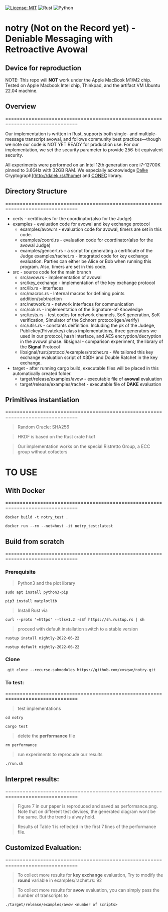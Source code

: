 [![License: MIT](https://img.shields.io/badge/License-MIT-yellow.svg)](https://opensource.org/licenses/MIT)
![Rust](https://img.shields.io/badge/rust-%23000000.svg?style=for-the-badge&logo=rust&logoColor=white)
![Python](https://img.shields.io/badge/python-3670A0?style=for-the-badge&logo=python&logoColor=ffdd54)


# notry (Not on the Record yet) - Deniable Messaging with Retroactive Avowal

## Device for reproduction
NOTE: This repo will **NOT** work under the Apple MacBook M1/M2 chip. 
Tested on Apple Macbook Intel chip, Thinkpad, and the artifact VM Ubuntu 22.04 machine.
## Overview
===============================================================================

Our implementation is written in Rust, supports both single- and
multiple-message transcript avowal, and follows community best
practices—though we note our code is NOT YET READY for production
use. For our implementation, we set the security parameter to provide 256-bit equivalent security. 

All experiments were performed on an Intel 12th generation core i7-12700K pinned to 3.6GHz with
32GB RAM.
We especially acknowledge [Dalke](http://dalek.rs/#home) Cryptograph](http://dalek.rs/#home) and [CONEC](https://github.com/kwantam/conec) library.

## Directory Structure
===============================================================================
- certs - certificates for the coordinator(also for the Judge)
-  examples - evaluation code for avowal and key exchange protocol
     - examples/avow.rs - evaluation code for avowal, timers are set in this code.
     - examples/coord.rs - evaluation code for coordinator(also for the avowal Judge)
     - examples/gencert.rs - a script for generating a certificate of the Judge
examples/rachet.rs - integrated code for key exchange evaluation. Parties can either be Alice or Bob when running this program. Also, timers are set in this code.
- src - source code for the main branch
     - src/avow.rs - implementation of avowal
     - src/key_exchange - implementation of the key exchange protocol
     - src/lib.rs - interfaces
     - src/macros.rs - Internal macros for defining points addition/subtraction
     - src/network.rs - network interfaces for communication
     - src/sok.rs - implementation of the Signature-of-Knowledge
     - src/tests.rs - test codes for network channels, SoK generation, SoK verification, Simulator of the Schnorr protocol(gen/verify)
     - src/utils.rs - constants deifinition. Including the pk of the Judege, Publickey(Privatekey) class implementations, three generators we used in our protocol, hash interface, and AES encryption/decryption in the avowal phase.
libsignal - comparison experiment, the library of the **Signal** Protocol
     - libsignal/rust/protocol/examples/ratchet.rs - We tailored this key exchange evaluation script of X3DH and Double Ratchet in the key exchange.
- target - after running cargo build, executable files will be placed in this automatically created folder.
     - target/release/examples/avow - executable file of **avowal** evaluation
     - target/release/examples/rachet - executable file of **DAKE** evaluation

## Primitives instantiation
===============================================================================

> Random Oracle: SHA256

> HKDF is based on the Rust crate hkdf

> Our implementation works on the special Ristretto Group, a ECC group without cofactors
# TO USE
## With Docker
===============================================================================

```
docker build -t notry_test .
```
```
docker run --rm --net=host -it notry_test:latest
```
## Build from scratch 
===============================================================================
### Prerequisite
> Python3 and the plot library

```
sudo apt install python3-pip
```
```
pip3 install matplotlib
``` 

> Install Rust via 
```
curl --proto '=https' --tlsv1.2 -sSf https://sh.rustup.rs | sh
```
> proceed with default installation
> switch to a stable version
```
rustup install nightly-2022-06-22
```
```
rustup default nightly-2022-06-22
```
### Clone
```
 git clone --recurse-submodules https://github.com/xxsqwe/notry.git
```
### To test:
===============================================================================


> test implementations
```
cd notry
```
```
cargo test
```
> delete the  **performance** file
```
rm performance
```
> run experiments to reprocude our results 
```
./run.sh
```

## Interpret results:
===============================================================================
> Figure 7 in our paper is reproduced and saved as performance.png. Note that on different test devices, the generated diagram wont be the same. But the trend is alway hold.

> Results of Table 1 is reflected in the first 7 lines of the performance file.

## Customized Evaluation:
===============================================================================
> To collect more results for **key exchange** evaluation, Try to modify the **round** variable in examples/rachet.rs: 92

> To collect more results for **avow** evaluation, you can simply pass the number of transcripts to 
```
./target/release/examples/avow <number of scripts>
```
